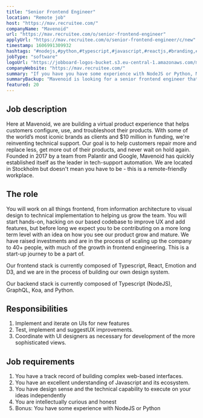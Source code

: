 ```yaml
---
title: "Senior Frontend Engineer"
location: "Remote job"
host: "https://mav.recruitee.com/"
companyName: "Mavenoid"
url: "https://mav.recruitee.com/o/senior-frontend-engineer"
applyUrl: "https://mav.recruitee.com/o/senior-frontend-engineer/c/new"
timestamp: 1606991309932
hashtags: "#nodejs,#python,#typescript,#javascript,#reactjs,#branding,#ui/ux,#office"
jobType: "software"
logoUrl: "https://jobboard-logos-bucket.s3.eu-central-1.amazonaws.com/mavenoid"
companyWebsite: "https://mav.recruitee.com/"
summary: "If you have you have some experience with NodeJS or Python, Mavenoid is looking for someone with your knowledge."
summaryBackup: "Mavenoid is looking for a senior frontend engineer that has experience in: #nodejs, #python, #typescript."
featured: 20
---
```


## Job description

Here at Mavenoid, we are building a virtual product experience that helps customers configure, use, and troubleshoot their products. With some of the world’s most iconic brands as clients and $10 million in funding, we're reinventing technical support. Our goal is to help customers repair more and replace less, get more out of their products, and never wait on hold again. Founded in 2017 by a team from Palantir and Google, Mavenoid has quickly established itself as the leader in tech-support automation. We are located in Stockholm but doesn't mean you have to be - this is a remote-friendly workplace.

## The role

You will work on all things frontend, from information architecture to visual design to technical implementation to helping us grow the team. You will start hands-on, hacking on our based codebase to improve UX and add features, but before long we expect you to be contributing on a more long term level with an idea on how you see our product grow and mature. We have raised investments and are in the process of scaling up the company to 40+ people, with much of the growth in frontend engineering. This is a start-up journey to be a part of.

Our frontend stack is currently composed of Typescript, React, Emotion and D3, and we are in the process of building our own design system.

Our backend stack is currently composed of Typescript (NodeJS), GraphQL, Koa, and Python.

## Responsibilities

1.  Implement and iterate on UIs for new features
2.  Test, implement and suggestUX improvements.
3.  Coordinate with UI designers as necessary for development of the more sophisticated views.

## Job requirements

1.  You have a track record of building complex web-based interfaces.
2.  You have an excellent understanding of Javascript and its ecosystem.
3.  You have design sense and the technical capability to execute on your ideas independently
4.  You are intellectually curious and honest
5.  Bonus: You have some experience with NodeJS or Python
